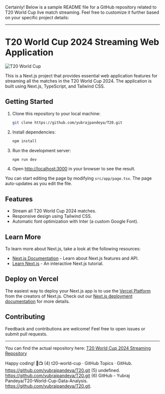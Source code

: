 Certainly! Below is a sample README file for a GitHub repository related to T20 World Cup live match streaming. Feel free to customize it further based on your specific project details:

---

# T20 World Cup 2024 Streaming Web Application

![T20 World Cup](https://i.pinimg.com/originals/20/80/ba/2080ba41145ec3d94c4ccd354e18c476.png)

This is a Next.js project that provides essential web application features for streaming all the matches in the T20 World Cup 2024. The application is built using Next.js, TypeScript, and Tailwind CSS.

## Getting Started

1. Clone this repository to your local machine:

   ```bash
   git clone https://github.com/yubrajpandeya/T20.git
   ```

2. Install dependencies:

   ```bash
   npm install
   ```

3. Run the development server:

   ```bash
   npm run dev
   ```

4. Open [http://localhost:3000](http://localhost:3000) in your browser to see the result.

You can start editing the page by modifying `src/app/page.tsx`. The page auto-updates as you edit the file.

## Features

- Stream all T20 World Cup 2024 matches.
- Responsive design using Tailwind CSS.
- Automatic font optimization with Inter (a custom Google Font).

## Learn More

To learn more about Next.js, take a look at the following resources:

- [Next.js Documentation](https://nextjs.org/docs) - Learn about Next.js features and API.
- [Learn Next.js](https://nextjs.org/learn) - An interactive Next.js tutorial.

## Deploy on Vercel

The easiest way to deploy your Next.js app is to use the [Vercel Platform](https://vercel.com/) from the creators of Next.js. Check out our [Next.js deployment documentation](https://nextjs.org/docs/deployment) for more details.

## Contributing

Feedback and contributions are welcome! Feel free to open issues or submit pull requests.

---

You can find the actual repository here: [T20 World Cup 2024 Streaming Repository](https://github.com/yubrajpandeya/T20.git)

Happy coding! 🏏📺
(4) t20-world-cup · GitHub Topics · GitHub. https://github.com/yubrajpandeya/T20.git
(5) undefined. https://github.com/yubrajpandeya/T20.git
(6) GitHub - Yubraj Pandeya/T20-World-Cup-Data-Analysis. https://github.com/yubrajpandeya/T20.git.
